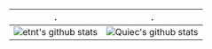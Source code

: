 <!--
**github/salespaulo** is a ✨ _special_ ✨ repository because its `README.md` (this file) appears on your GitHub profile.

Here are some ideas to get you started:

- 🔭 I’m currently working on ...
- 🌱 I’m currently learning ...
- 👯 I’m looking to collaborate on ...
- 🤔 I’m looking for help with ...
- 💬 Ask me about ...
- 📫 How to reach me: ...
- 😄 Pronouns: ...
- ⚡ Fun fact: ...
-->

<!-- Stole this idea from: https://github.com/BEPb/BEPb/blob/main/README.md -->
| .                                                                                                                                       | .                                                                                                                         |
|-----------------------------------------------------------------------------------------------------------------------------------------|---------------------------------------------------------------------------------------------------------------------------|
| ![etnt's github stats](https://github-readme-stats.vercel.app/api?username=etnt&show_icons=true&theme=radical&include_all_commits=true) | ![Quiec's github stats](https://github-readme-stats.vercel.app/api/top-langs/?username=etnt&theme=radical&layout=compact) |
